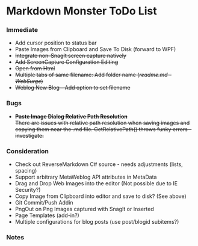 ﻿# Markdown Monster ToDo List

### Immediate

* Add cursor position to status bar
* Paste Images from Clipboard and Save To Disk (forward to WPF)
* <s>Integrate non-SnagIt screen capture natively</s>
* <s>Add ScreenCapture Configuration Editing</s>
* <s>Open from Html</s>
* <s>Multiple tabs of same filename: Add folder name (*readme.md - WebSurge*)</s>
* <s>Weblog New Blog - Add option to set filename</s>

### Bugs
* <s>**Paste Image Dialog Relative Path Resolution**</s>  
<s>There are issues with relative path resolution when saving images and copying them near the .md file. GetRelativePath() throws funky errors - investigate.</s>

### Consideration
* Check out ReverseMarkdown C# source - needs adjustments (lists, spacing)
* Support arbitrary MetaWeblog API attributes in MetaData
* Drag and Drop Web Images into the editor (Not possible due to IE Security?)
* Copy Image from Clipboard into editor and save to disk? (See above)
* Git Commit/Push Addin
* PngOut on Png Images captured with SnagIt or Inserted
* Page Templates (add-in?)
* Multiple configurations for blog posts (use post/blogid subitems?)

### Notes
